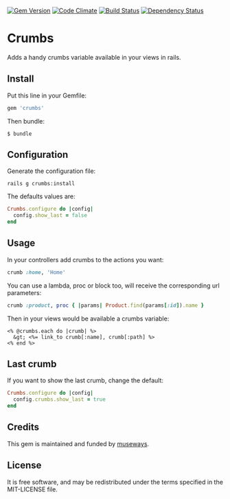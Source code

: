 [![Gem Version](https://badge.fury.io/rb/crumbs.svg)](http://badge.fury.io/rb/crumbs) [![Code Climate](https://codeclimate.com/github/museways/crumbs/badges/gpa.svg)](https://codeclimate.com/github/museways/crumbs) [![Build Status](https://travis-ci.org/museways/crumbs.svg?branch=master)](https://travis-ci.org/museways/crumbs) [![Dependency Status](https://gemnasium.com/museways/crumbs.svg)](https://gemnasium.com/museways/crumbs)

# Crumbs

Adds a handy crumbs variable available in your views in rails.

## Install

Put this line in your Gemfile:
```ruby
gem 'crumbs'
```

Then bundle:
```
$ bundle
```

## Configuration

Generate the configuration file:
```
rails g crumbs:install
```

The defaults values are:
```ruby
Crumbs.configure do |config|
  config.show_last = false
end
```

## Usage

In your controllers add crumbs to the actions you want:
```ruby
crumb :home, 'Home'
```

You can use a lambda, proc or block too, will receive the corresponding url parameters:
```ruby
crumb :product, proc { |params| Product.find(params[:id]).name }
```

Then in your views would be available a crumbs variable:
```erb
<% @crumbs.each do |crumb| %>
  &gt; <%= link_to crumb[:name], crumb[:path] %>
<% end %>
```

## Last crumb

If you want to show the last crumb, change the default:
```ruby
Crumbs.configure do |config|
  config.crumbs.show_last = true
end
```

## Credits

This gem is maintained and funded by [museways](http://museways.com).

## License

It is free software, and may be redistributed under the terms specified in the MIT-LICENSE file.
